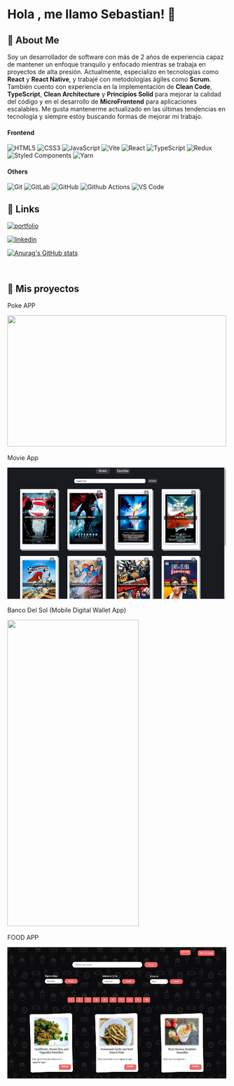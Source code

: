 
# Hola , me llamo Sebastian! 👋

  
## 🚀 About Me
Soy un desarrollador de software con más de 2 años de experiencia capaz de mantener un enfoque tranquilo y enfocado mientras se trabaja en proyectos de alta presión. Actualmente, especializo en tecnologías como <b>React</b> y <b>React Native</b>, y trabajé con metodologías ágiles como <b>Scrum</b>. También cuento con experiencia en la implementación de <b>Clean Code</b>, <b>TypeScript</b>, <b>Clean Architecture</b> y <b>Principios Solid</b> para mejorar la calidad del código y en el desarrollo de <b>MicroFrontend</b> para aplicaciones escalables. Me gusta mantenerme actualizado en las últimas tendencias en tecnología y siempre estoy buscando formas de mejorar mi trabajo.

#### Frontend
![HTML5](https://img.shields.io/badge/html5-%23E34F26.svg?style=for-the-badge&logo=html5&logoColor=white)
![CSS3](https://img.shields.io/badge/css3-%231572B6.svg?style=for-the-badge&logo=css3&logoColor=white)
![JavaScript](https://img.shields.io/badge/javascript-%23323330.svg?style=for-the-badge&logo=javascript&logoColor=%23F7DF1E)
![Vite](https://img.shields.io/badge/vite-%23646CFF.svg?style=for-the-badge&logo=vite&logoColor=white)
![React](https://img.shields.io/badge/react-%2320232a.svg?style=for-the-badge&logo=react&logoColor=%2361DAFB)
![TypeScript](https://img.shields.io/badge/-TypeScript-%23F7DF1C?style=flat-square&logo=TypeScript)
![Redux](https://img.shields.io/badge/redux-%23593d88.svg?style=for-the-badge&logo=redux&logoColor=white)
![Styled Components](https://img.shields.io/badge/styled--components-DB7093?style=for-the-badge&logo=styled-components&logoColor=white)
![Yarn](https://img.shields.io/badge/yarn-%232C8EBB.svg?style=for-the-badge&logo=yarn&logoColor=white)

#### Others
![Git](https://img.shields.io/badge/-Git-%23F05032?style=flat-square&logo=git&logoColor=%23ffffff)
![GitLab](https://img.shields.io/badge/-GitLab-FCA121?style=flat-square&logo=gitlab)
![GitHub](https://img.shields.io/badge/-GitHub-181717?style=flat-square&logo=github)
![Github Actions](http://img.shields.io/badge/-Github%20Actions-2088FF?style=flat-square&logo=github-actions&logoColor=ffffff)
![VS Code](http://img.shields.io/badge/-VS%20Code-007ACC?style=flat-square&logo=visual-studio-code&logoColor=ffffff)


  
## 🔗 Links
[![portfolio](https://img.shields.io/badge/my_portfolio-000?style=for-the-badge&logo=ko-fi&logoColor=white)](https://www.sebatorres.dev/)

[![linkedin](https://img.shields.io/badge/linkedin-0A66C2?style=for-the-badge&logo=linkedin&logoColor=white)](https://www.linkedin.com/in/sebastiantorres-fullstack/)

  
[![Anurag's GitHub stats](https://github-readme-stats.vercel.app/api?username=SebastianTorres00)](https://github.com/anuraghazra/github-readme-stats)

&nbsp;

## :pushpin: Mis proyectos
Poke APP
 
<p>
 <a href ="https://github.com/SebastianTorres00/PokeWebTS"><code><img width="500px" height="300px" src="https://media.discordapp.net/attachments/234147072050200577/1135309522605457498/PokeWeb.png?width=1426&height=702"></code></a>
</p>
Movie App
<p>
  <a href ="https://github.com/SebastianTorres00/Movie-app"><code><img width="500px" height="300px" src="https://github.com/SebastianTorres00/Movie-app/blob/master/1.png"></code></a>
</p>
Banco Del Sol (Mobile Digital Wallet App)
<p>
 <a href ="https://github.com/SebastianTorres00/Banco-del-sol"><img width="300px" height="700px" src="https://cdn.discordapp.com/attachments/877550366454079550/882402198603038830/unknown.png"></a>
</p>
FOOD APP
 
<p>
 <a href ="https://github.com/SebastianTorres00/FoodWeb"><code><img width="500px" height="300px" src="https://github.com/SebastianTorres00/FoodWeb/blob/master/1.png"></code></a>
</p>
&nbsp;
